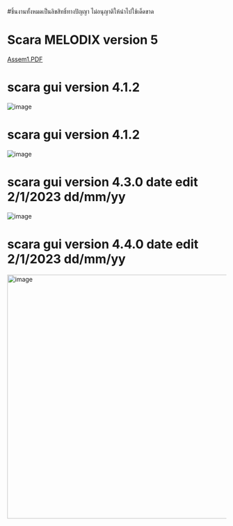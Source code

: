#ชิ้นงานทั้งหมดเป็นลิขสิทธิ์ทางปัญญา ไม่อนุญาติให้นำไปใช้เด็ดขาด
# Scara MELODIX version 5

[Assem1.PDF](https://github.com/VAYOKO/scara/files/10448402/Assem1.PDF)

# scara gui version 4.1.2

![image](https://user-images.githubusercontent.com/63534193/210099250-5d8d8bdf-53a4-4051-ada0-e08a666ec536.png)


# scara gui version 4.1.2

![image](https://user-images.githubusercontent.com/63534193/210138972-a7adcb5a-31a4-417a-9be3-9442e83397fa.png)

# scara gui version 4.3.0 date edit 2/1/2023 dd/mm/yy

![image](https://user-images.githubusercontent.com/63534193/210181165-47d5684e-f1de-4f40-a3d7-0bd1d09a5f5a.png)

# scara gui version 4.4.0 date edit 2/1/2023 dd/mm/yy

<img width="561" alt="image" src="https://user-images.githubusercontent.com/63534193/211058729-2e8c4080-d80a-49d3-85f4-b92aec094d38.png">
